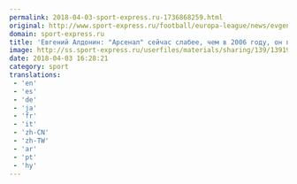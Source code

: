 ```yaml
---
permalink: 2018-04-03-sport-express.ru-1736868259.html
original: http://www.sport-express.ru/football/europa-league/news/evgeniy-aldonin-arsenal-seychas-slabee-chem-v-2006-godu-on-po-silam-futbolistam-cska-1391933/
domain: sport-express.ru
title: 'Евгений Алдонин: "Арсенал" сейчас слабее, чем в 2006 году, он по силам футболистам ЦСКА"'
image: http://ss.sport-express.ru/userfiles/materials/sharing/139/1391933.jpg
date: 2018-04-03 16:28:21
category: sport
translations: 
 - 'en'
 - 'es'
 - 'de'
 - 'ja'
 - 'fr'
 - 'it'
 - 'zh-CN'
 - 'zh-TW'
 - 'ar'
 - 'pt'
 - 'hy'
---
```


